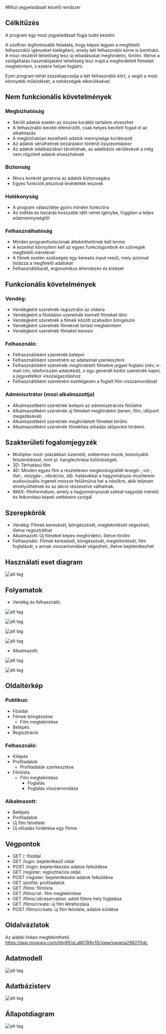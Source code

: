#Mozi jegyeladásait kezelő rendszer

## Célkitűzés
 
A program egy mozi jegyeladásait fogja tudni kezelni. 
 
A szoftver legfontosabb feladata, hogy képes legyen a megfelelő felhasználói igényeket kielégíteni, amely két felhasználói körre is bontható. A mozi részéről lehetőség lesz új előadásokat meghirdetni, törölni. Illetve a szolgáltatás használójaként lehetőség lesz majd a meghirdetett filmeket megtekinteni, s ezekre helyet foglalni. 
 
Ezen program tehát összekapcsolja a két felhasználói kört, s segíti a mozi könnyebb működését, a nehézségek elkerülésével.

## Nem funkcionális követelmények
 
### Megbízhatóság
- Sérült adatok esetén az összes korábbi tartalom elveszhet
- A felhasználói bevitel ellenőrzött, csak helyes bevitelt fogad el az alkalmazás 
- A megbízhatóan kezelhető adatok mennyisége korlátozott
- Az adatok sérülhetnek bezáráskor történő összeomláskor 
- Az adatok adatbázisban tárolódnak, az adatbázis sérülésével a még nem rögzített adatok elveszhetnek 
 
### Biztonság
- Nincs konkrét garancia az adatok biztonságára 
- Egyes funkciók jelszóval levédettek lesznek 
 
### Hatékonyság
- A program válaszideje gyors minden funkcióra
- Az indítás és bezárás hosszabb időt vehet igénybe, függően a teljes adatmennyiségtől 
 
### Felhasználhatóság 
- Minden programfunkciónak áttekinthetőnek kell lennie
- A kezelést könnyíteni kell az egyes funkciógombok és szövegek megfelelő méretével
- A filmek esetén szükséges egy keresés input mező, mely azonnal listázza a megfelelő adatokat
- Felhasználóbarát, ergonomikus elrendezés és kinézet

## Funkcionális követelmények

### Vendég:
- Vendégként szeretnék regisztrálni az oldalra
- Vendégként a főoldalon szeretnék kiemelt filmeket látni
- Vendégként szeretnék a filmek között szabadon böngészni
- Vendégként szeretnék filmeknél leírást megtekinteni
- Vendégként szeretnék filmeket keresni

### Felhasználó:
- Felhasználóként szeretnék belépni
- Felhasználóként szeretném az adataimat szerkeszteni
- Felhasználóként szeretnék meghirdetett filmekre jegyet foglalni (név, e-mail cím, telefonszám adatokkal), s egy generált kódot szeretnék kapni, a jegyvételkor visszaigazoláshoz
- Felhasználóként szeretném esetlegesen a foglalt film visszamondását

### Adminisztrátor (mozi alkalmazottja)
- Alkalmazottként szeretnék belépni az adminisztrációs felületre
- Alkalmazottként szeretnék új filmeket meghirdetni (terem, film, időpont megadásával)
- Alkalmazottként szeretnék meghirdetett filmeket törölni.
- Alkalmazottként szeretnék filmekhez előadás időpontot hirdetni.

## Szakterületi fogalomjegyzék

- Multiplex mozi: plázákban üzemelő, soktermes mozik, komolyabb felszereléssel, mint pl. hangtechnikai különbségek.
- 3D: Térhatású film
- 4D: Minden egyes film a részletesen megkoreografált levegő-, víz-, illat-, mozgás-, vibrációs, stb. hatásokkal a hagyományos moziterem audiovizuális ingereit messze felülmúlva hat a nézőkre, akik teljesen elmélyülhetnek és az akció részeseivé válhatnak.
- IMAX: filmformátum, amely a hagyományosnál sokkal nagyobb méretű és felbontású képek vetítésére szolgál


## Szerepkörök

- Vendég: Filmek keresését, böngészését, megtekintését végezheti, illetve regisztrálhat
- Alkalmazott: Új filmeket képes meghirdetni, illetve törölni
- Felhasználó: Filmek keresését, böngészését, megtekintését, film foglalását, s annak visszamondását végezheti, illetve bejelentkezhet


## Használati eset diagram
![alt tag](https://github.com/ildy95/alkfejl_2016_8_mozirendszer/blob/master/pics/cinema.png)

## Folyamatok

* Vendég és felhasználó:

![alt tag](https://github.com/ildy95/schoolproject/blob/master/pics/bejelentkez%C3%A9s_felhasznal%C3%B3.png)

![alt tag](https://github.com/ildy95/schoolproject/blob/master/pics/adatok_modositasa.png)

![alt tag](https://github.com/ildy95/schoolproject/blob/master/pics/jegyfoglal%C3%A1s.png)

![alt tag](https://github.com/ildy95/schoolproject/blob/master/pics/foglal%C3%A1s%20visszamond%C3%A1sa.png)

* Alkalmazott:

![alt tag](https://github.com/ildy95/schoolproject/blob/master/pics/bejelentkez%C3%A9s_admin.png)

![alt tag](https://github.com/ildy95/schoolproject/blob/master/pics/%C3%BAj%20film%20hozz%C3%A1ad%C3%A1sa.png)




## Oldaltérkép

### Publikus:
 - Főoldal
 - Filmek böngészése
    + Film megtekintése
 - Belépés
 - Regisztráció
 
### Felhasználó:
 - Kilépés
 - Profiladatok
    + Profiladatok szerkesztése
 - Filmlista
    + Film megtekintése
       * Foglalás
       * Foglalás visszamondása

### Alkalmazott:
 - Belépés
 - Profiladatok
 - Új film felvétele
 - Új előadás hirdetése egy filmre


## Végpontok

- GET /: főoldal
- GET /login: bejelentkező oldal
- POST /login: bejelentkezési adatok felküldése
- GET /register: regisztrációs oldal
- POST /register: bejelentkezési adatok felküldése
- GET /profile: profiladatok
- GET /films: filmlista
- GET /films/:id : film megtekintése
- GET /films/:id/reservation: adott filmre hely foglalása
- GET /films/create: új film létrehozása
- POST /films/create: új film felvitele, adatok küldése

## Oldalvázlatok

Az alábbi linken megtekinthető: https://app.moqups.com/ildy95/sLaWCR8v1S/view/page/a298270dc

## Adatmodell

![alt tag](https://github.com/ildy95/schoolproject/blob/master/pics/adatmodell.png)

## Adatbázisterv

![alt tag](https://github.com/ildy95/schoolproject/blob/master/pics/Adatbazism.png)

## Állapotdiagram

![alt tag](https://github.com/ildy95/schoolproject/blob/master/pics/regisztr%C3%A1ci%C3%B3%20visszaigazol%C3%A1ssal.png)



